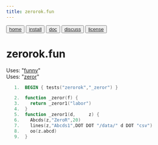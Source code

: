 ```yaml
---
title: zerorok.fun
---
```


<button class="button button1"><a href="/fun/index">home</a></button>   <button class="button button2"><a href="/fun/INSTALL">install</a></button>   <button class="button button1"><a href="/fun/ABOUT">doc</a></button>   <button class="button button2"><a href="http://github.com/timm/fun/issues">discuss</a></button>    <button class="button button1"><a href="/fun/LICENSE">license</a></button> <br>



# zerorok.fun

Uses:  "[funny](funny)"<br>
Uses:  "[zeror](zeror)"<br>

```awk
   1.  BEGIN { tests("zerorok","_zeror") }
```

```awk
   2.  function _zeror(f) {
   3.    return _zeror1("labor")
   4.  }
   5.  function _zeror1(d,     z) {
   6.    Abcds(z,"ZeroR",20)
   7.    lines(z,"Abcds1",DOT DOT "/data/" d DOT "csv")
   8.    oo(z.abcd)
   9.  } 
```
